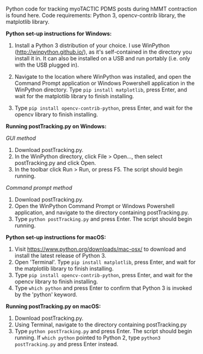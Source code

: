 Python code for tracking myoTACTIC PDMS posts during hMMT contraction is found here. Code requirements: Python 3, opencv-contrib library, the matplotlib library.

**Python set-up instructions for Windows:**

1) Install a Python 3 distribution of your choice. I use WinPython (http://winpython.github.io/), as it's self-contained in the directory you
install it in. It can also be installed on a USB and run portably (i.e. only with the USB plugged in). 

2) Navigate to the location where WinPython was installed, and open the Command Prompt application or Windows Powershell application in 
the WinPython directory. Type `pip install matplotlib`, press Enter, and wait for the matplotlib library to finish installing.

3) Type `pip install opencv-contrib-python`, press Enter, and wait for the opencv library to finish installing.

**Running postTracking.py on Windows:**

*GUI method*

1) Download postTracking.py. 
2) In the WinPython directory, click File > Open..., then select postTracking.py and click Open.
3) In the toolbar click Run > Run, or press F5. The script should begin running.

*Command prompt method*

1) Download postTracking.py. 
2) Open the WinPython Command Prompt or Windows Powershell application, and navigate to the directory containing postTracking.py. 
3) Type `python postTracking.py` and press Enter. The script should begin running. 

**Python set-up instructions for macOS:**

1) Visit https://www.python.org/downloads/mac-osx/ to download and install the latest release of Python 3.
2) Open 'Terminal'. Type `pip install matplotlib`, press Enter, and wait for the matplotlib library to finish installing.
3) Type `pip install opencv-contrib-python`, press Enter, and wait for the opencv library to finish installing.
4) Type `which python` and press Enter to confirm that Python 3 is invoked by the 'python' keyword.

**Running postTracking.py on macOS:**

1) Download postTracking.py.
2) Using Terminal, navigate to the directory containing postTracking.py
3) Type `python postTracking.py` and press Enter. The script should begin running. If `which python` pointed to Python 2, type 
`python3 postTracking.py` and press Enter instead.

